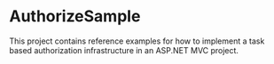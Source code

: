 # AuthorizeSample

This project contains reference examples for how to implement a task based authorization infrastructure in an ASP.NET MVC project.
